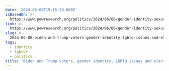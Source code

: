 ```yaml
---
date: '2024-06-08T15:15:20.000Z'
isBasedOn: >-
  https://www.pewresearch.org/politics/2024/06/06/gender-identity-sexual-orientation-and-the-2024-election/
link: >-
  https://www.pewresearch.org/politics/2024/06/06/gender-identity-sexual-orientation-and-the-2024-election/
slug: >-
  2024-06-08-biden-and-trump-voters-gender-identity-lgbtq-issues-and-election-2024-or-p
tags:
  - identity
  - lgbtq+
  - politics
title: 'Biden and Trump voters, gender identity, LGBTQ issues and election 2024 | P'
---
```

 
